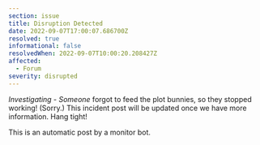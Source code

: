 ```yaml
---
section: issue
title: Disruption Detected
date: 2022-09-07T17:00:07.686700Z
resolved: true
informational: false
resolvedWhen: 2022-09-07T10:00:20.208427Z
affected:
  - Forum
severity: disrupted
---
```

*Investigating* - _Someone_ forgot to feed the plot bunnies, so they stopped working! (Sorry.) This incident post will be updated once we have more information. Hang tight!

This is an automatic post by a monitor bot.
        
